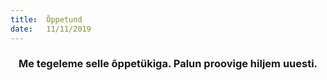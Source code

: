 ```yaml
---
title:  Õppetund
date:   11/11/2019
---
```


### <center>Me tegeleme selle õppetükiga. Palun proovige hiljem uuesti.</center>